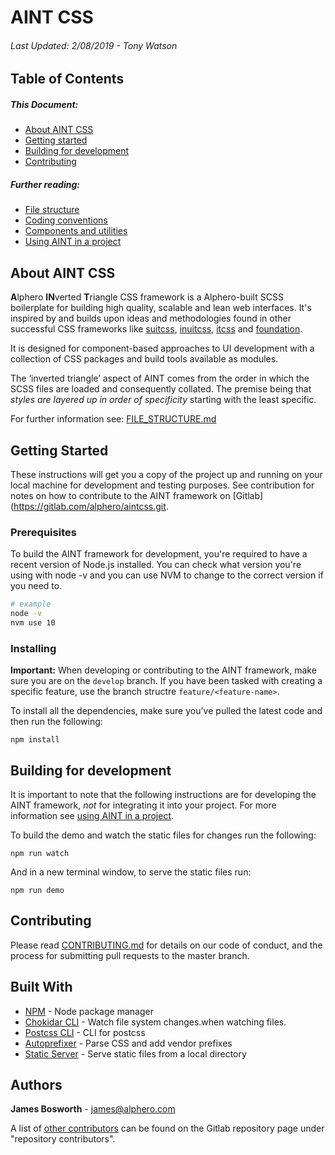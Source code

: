 # AINT CSS
###### Last Updated: 2/08/2019 - Tony Watson

## Table of Contents

##### This Document:
+ [About AINT CSS](#about)
+ [Getting started](#getting-started)
+ [Building for development](#building-for-dev)
+ [Contributing](#contributing)

##### Further reading:
+ [File structure](./docs/FILE_STRUCTURE.md)
+ [Coding conventions](./docs/CODING_CONVENTIONS.md)
+ [Components and utilities](./docs/COMPONENTS_AND_UTILITIES.md)
+ [Using AINT in a project](./docs/PROJECT_SETUP.md)


## About AINT CSS<a name='about'></a>

**A**lphero **IN**verted **T**riangle CSS framework is a Alphero-built SCSS boilerplate for building high quality, scalable and lean web interfaces. It's inspired by and builds upon ideas and methodologies found in other successful CSS frameworks like [suitcss](http://suitcss.github.io/), [inuitcss](https://github.com/inuitcss/getting-started), [itcss](https://github.com/gpmd/itcss-boilerplate) and [foundation](https://github.com/zurb/foundation-sites).

It is designed for component-based approaches to UI development with a collection of CSS packages and build tools available as modules.

The ‘inverted triangle’ aspect of AINT comes from the order in which the SCSS files are loaded and consequently collated. The premise being that *styles are layered up in order of specificity* starting with the least specific.

For further information see: [FILE_STRUCTURE.md](./docs/FILE_STRUCTURE.md)


## Getting Started<a name='getting-started'></a>

These instructions will get you a copy of the project up and running on your local machine for development and testing purposes. See contribution for notes on how to contribute to the AINT framework on [Gitlab](https://gitlab.com/alphero/aintcss.git.


### Prerequisites

To build the AINT framework for development, you're required to have a recent version of Node.js installed. You can check what version you're using with node -v and you can use NVM to change to the correct version if you need to.

```bash
# example
node -v
nvm use 10
```


### Installing

**Important:** When developing or contributing to the AINT framework, make sure you are on the `develop` branch. If you have been tasked with creating a specific feature, use the branch structre `feature/<feature-name>`.

To install all the dependencies, make sure you've pulled the latest code and then run the following:

```
npm install
```


## Building for development<a name='building-for-dev'></a>

It is important to note that the following instructions are for developing the AINT framework, _not_ for integrating it into your project. For more information see [using AINT in a project](./docs/PROJECT_SETUP.md).

To build the demo and watch the static files for changes run the following:

```
npm run watch
```

And in a new terminal window, to serve the static files run:

```
npm run demo
```


## Contributing<a name='contributing'></a>

Please read [CONTRIBUTING.md](./docs/CONTRIBUTING.md) for details on our code of conduct, and the process for submitting pull requests to the master branch.


## Built With

+ [NPM](https://docs.npmjs.com/getting-started/what-is-npm) - Node package manager
+ [Chokidar CLI](https://github.com/kimmobrunfeldt/chokidar-cli#readme) - Watch file system changes.when watching files.
+ [Postcss CLI](https://github.com/postcss/postcss-cli#readme) - CLI for postcss
+ [Autoprefixer](https://github.com/postcss/autoprefixer) - Parse CSS and add vendor prefixes
+ [Static Server](https://github.com/nbluis/static-server#readme) - Serve static files from a local directory


## Authors

**James Bosworth** - [james@alphero.com](mailto:james@alphero.com?subject=AINT+CSS)

A list of [other contributors](https://gitlab.com/alphero/aintcss.git) can be found on the Gitlab repository page under "repository contributors".
